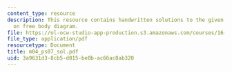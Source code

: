 ```yaml
---
content_type: resource
description: This resource contains handwritten solutions to the given problem set
  on free body diagram.
file: https://ol-ocw-studio-app-production.s3.amazonaws.com/courses/16-01-unified-engineering-i-ii-iii-iv-fall-2005-spring-2006/3a9631d38cb5d015be0bac66ac8ab320_m04_ps07_sol.pdf
file_type: application/pdf
resourcetype: Document
title: m04_ps07_sol.pdf
uid: 3a9631d3-8cb5-d015-be0b-ac66ac8ab320
---
```

